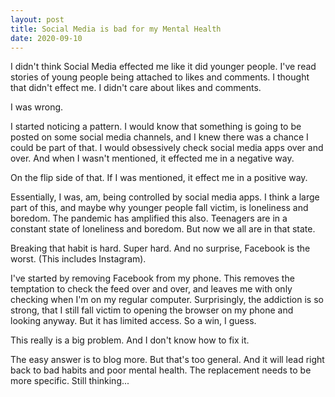 ```yaml
---
layout: post
title: Social Media is bad for my Mental Health
date: 2020-09-10
---
```


I didn't think Social Media effected me like it did younger people. I've read stories of young people being attached to likes and comments. I thought that didn't effect me. I didn't care about likes and comments.

I was wrong.

I started noticing a pattern. I would know that something is going to be posted on some social media channels, and I knew there was a chance I could be part of that. I would obsessively check social media apps over and over. And when I wasn't mentioned, it effected me in a negative way.

On the flip side of that. If I was mentioned, it effect me in a positive way.

Essentially, I was, am, being controlled by social media apps. I think a large part of this, and maybe why younger people fall victim, is loneliness and boredom. The pandemic has amplified this also. Teenagers are in a constant state of loneliness and boredom. But now we all are in that state.

Breaking that habit is hard. Super hard. And no surprise, Facebook is the worst. (This includes Instagram).

I've started by removing Facebook from my phone. This removes the temptation to check the feed over and over, and leaves me with only checking when I'm on my regular computer. Surprisingly, the addiction is so strong, that I still fall victim to opening the browser on my phone and looking anyway. But it has limited access. So a win, I guess.

This really is a big problem. And I don't know how to fix it.

The easy answer is to blog more. But that's too general. And it will lead right back to bad habits and poor mental health. The replacement needs to be more specific. Still thinking...
